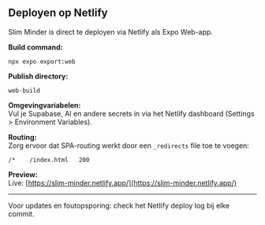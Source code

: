 ## Deployen op Netlify

Slim Minder is direct te deployen via Netlify als Expo Web-app.

**Build command:**  
```
npx expo export:web
```

**Publish directory:**  
```
web-build
```

**Omgevingvariabelen:**  
Vul je Supabase, AI en andere secrets in via het Netlify dashboard (Settings > Environment Variables).

**Routing:**  
Zorg ervoor dat SPA-routing werkt door een `_redirects` file toe te voegen:

```
/*    /index.html   200
```

**Preview:**  
Live: [https://slim-minder.netlify.app/](https://slim-minder.netlify.app/)

---

Voor updates en foutopsporing: check het Netlify deploy log bij elke commit.
